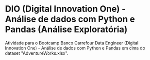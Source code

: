 # DIO (Digital Innovation One) - Análise de dados com Python e Pandas (Análise Exploratória)
Atividade para o Bootcamp Banco Carrefour Data Engineer (Digital Innovation One) - Análise de dados com Python e Pandas em cima do dataset "AdventureWorks.xlsx".
